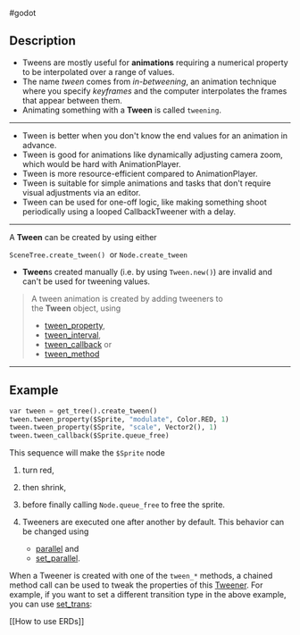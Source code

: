 #godot 

## Description

- Tweens are mostly useful for **animations** requiring a numerical property to be interpolated over a range of values. 
- The name _tween_ comes from *in-betweening*, an animation technique where you specify _keyframes_ and the computer interpolates the frames that appear between them. 
- Animating something with a **Tween** is called `tweening`.

---

- Tween is better when you don't know the end values for an animation in advance.
- Tween is good for animations like dynamically adjusting camera zoom, which would be hard with AnimationPlayer.
- Tween is more resource-efficient compared to AnimationPlayer.
- Tween is suitable for simple animations and tasks that don't require visual adjustments via an editor.
- Tween can be used for one-off logic, like making something shoot periodically using a looped CallbackTweener with a delay.

---

A **Tween** can be created by using either 

`SceneTree.create_tween()` 
or
`Node.create_tween`

- **Tween**s created manually (i.e. by using `Tween.new()`) are invalid and can't be used for tweening values.

> A tween animation is created by adding tweeners to the **Tween** object, using 
> - [tween_property](https://docs.godotengine.org/en/stable/classes/class_tween.html#class-tween-method-tween-property), 
> - [tween_interval](https://docs.godotengine.org/en/stable/classes/class_tween.html#class-tween-method-tween-interval), 
> - [tween_callback](https://docs.godotengine.org/en/stable/classes/class_tween.html#class-tween-method-tween-callback) or 
> - [tween_method](https://docs.godotengine.org/en/stable/classes/class_tween.html#class-tween-method-tween-method)

---

## Example

```python
var tween = get_tree().create_tween()
tween.tween_property($Sprite, "modulate", Color.RED, 1)
tween.tween_property($Sprite, "scale", Vector2(), 1)
tween.tween_callback($Sprite.queue_free)
```

This sequence will make the `$Sprite` node 
1. turn red, 
2. then shrink, 
3. before finally calling `Node.queue_free` to free the sprite. 

5. Tweeners are executed one after another by default. This behavior can be changed using 
	- [parallel](https://docs.godotengine.org/en/stable/classes/class_tween.html#class-tween-method-parallel) and 
	- [set_parallel](https://docs.godotengine.org/en/stable/classes/class_tween.html#class-tween-method-set-parallel).

When a Tweener is created with one of the `tween_*` methods, a chained method call can be used to tweak the properties of this [Tweener](https://docs.godotengine.org/en/stable/classes/class_tweener.html#class-tweener). For example, if you want to set a different transition type in the above example, you can use [set_trans](https://docs.godotengine.org/en/stable/classes/class_tween.html#class-tween-method-set-trans):


[[How to use ERDs]]

